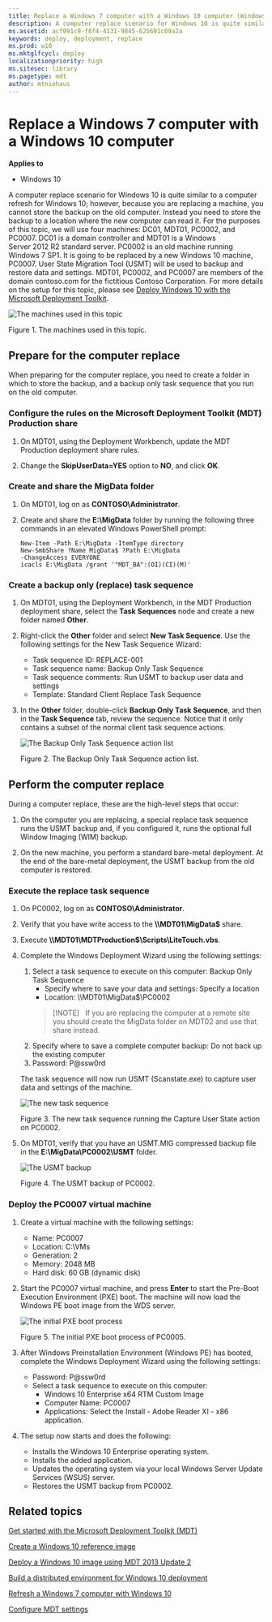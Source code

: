 ```yaml
---
title: Replace a Windows 7 computer with a Windows 10 computer (Windows 10)
description: A computer replace scenario for Windows 10 is quite similar to a computer refresh for Windows 10; however, because you are replacing a machine, you cannot store the backup on the old computer.
ms.assetid: acf091c9-f8f4-4131-9845-625691c09a2a
keywords: deploy, deployment, replace
ms.prod: w10
ms.mktglfcycl: deploy
localizationpriority: high
ms.sitesec: library
ms.pagetype: mdt
author: mtniehaus
---
```


# Replace a Windows 7 computer with a Windows 10 computer

**Applies to**
-   Windows 10

A computer replace scenario for Windows 10 is quite similar to a computer refresh for Windows 10; however, because you are replacing a machine, you cannot store the backup on the old computer. Instead you need to store the backup to a location where the new computer can read it.
For the purposes of this topic, we will use four machines: DC01, MDT01, PC0002, and PC0007. DC01 is a domain controller and MDT01 is a Windows Server 2012 R2 standard server. PC0002 is an old machine running Windows 7 SP1. It is going to be replaced by a new Windows 10 machine, PC0007. User State Migration Tool (USMT) will be used to backup and restore data and settings. MDT01, PC0002, and PC0007 are members of the domain contoso.com for the fictitious Contoso Corporation. For more details on the setup for this topic, please see [Deploy Windows 10 with the Microsoft Deployment Toolkit](deploy-windows-10-with-the-microsoft-deployment-toolkit.md#proof).

![The machines used in this topic](images/mdt-03-fig01.png "The machines used in this topic")

Figure 1. The machines used in this topic.

## <a href="" id="sec01"></a>Prepare for the computer replace

When preparing for the computer replace, you need to create a folder in which to store the backup, and a backup only task sequence that you run on the old computer.

### Configure the rules on the Microsoft Deployment Toolkit (MDT) Production share

1.  On MDT01, using the Deployment Workbench, update the MDT Production deployment share rules.

2.  Change the **SkipUserData=YES** option to **NO**, and click **OK**.

### Create and share the MigData folder

1.  On MDT01, log on as **CONTOSO\\Administrator**.

2.  Create and share the **E:\\MigData** folder by running the following three commands in an elevated Windows PowerShell prompt:
    ``` syntax
    New-Item -Path E:\MigData -ItemType directory
    New-SmbShare ?Name MigData$ ?Path E:\MigData 
    -ChangeAccess EVERYONE
    icacls E:\MigData /grant '"MDT_BA":(OI)(CI)(M)'
    ```
### Create a backup only (replace) task sequence

1.  On MDT01, using the Deployment Workbench, in the MDT Production deployment share, select the **Task Sequences** node and create a new folder named **Other**.

2.  Right-click the **Other** folder and select **New Task Sequence**. Use the following settings for the New Task Sequence Wizard:

    * Task sequence ID: REPLACE-001
    * Task sequence name: Backup Only Task Sequence
    * Task sequence comments: Run USMT to backup user data and settings
    * Template: Standard Client Replace Task Sequence

3.  In the **Other** folder, double-click **Backup Only Task Sequence**, and then in the **Task Sequence** tab, review the sequence. Notice that it only contains a subset of the normal client task sequence actions.

    ![The Backup Only Task Sequence action list](images/mdt-03-fig02.png "The Backup Only Task Sequence action list")

    Figure 2. The Backup Only Task Sequence action list.

## <a href="" id="sec02"></a>Perform the computer replace

During a computer replace, these are the high-level steps that occur:

1.  On the computer you are replacing, a special replace task sequence runs the USMT backup and, if you configured it, runs the optional full Window Imaging (WIM) backup.

2.  On the new machine, you perform a standard bare-metal deployment. At the end of the bare-metal deployment, the USMT backup from the old computer is restored.

### Execute the replace task sequence

1.  On PC0002, log on as **CONTOSO\\Administrator**.

2.  Verify that you have write access to the **\\\\MDT01\\MigData$** share.

3.  Execute **\\\\MDT01\\MDTProduction$\\Scripts\\LiteTouch.vbs**.

4.  Complete the Windows Deployment Wizard using the following settings:

    1.  Select a task sequence to execute on this computer: Backup Only Task Sequence
        * Specify where to save your data and settings: Specify a location
        * Location: \\\\MDT01\\MigData$\\PC0002
        >[!NOTE]  
        >If you are replacing the computer at a remote site you should create the MigData folder on MDT02 and use that share instead.
         
    2.  Specify where to save a complete computer backup: Do not back up the existing computer
    3.  Password: P@ssw0rd

    The task sequence will now run USMT (Scanstate.exe) to capture user data and settings of the machine.

    ![The new task sequence](images/mdt-03-fig03.png "The new task sequence")

    Figure 3. The new task sequence running the Capture User State action on PC0002.

5.  On MDT01, verify that you have an USMT.MIG compressed backup file in the **E:\\MigData\\PC0002\\USMT** folder.

    ![The USMT backup](images/mdt-03-fig04.png "The USMT backup")

    Figure 4. The USMT backup of PC0002.

### Deploy the PC0007 virtual machine

1.  Create a virtual machine with the following settings:

    * Name: PC0007
    * Location: C:\\VMs
    * Generation: 2
    * Memory: 2048 MB
    * Hard disk: 60 GB (dynamic disk)

2.  Start the PC0007 virtual machine, and press **Enter** to start the Pre-Boot Execution Environment (PXE) boot. The machine will now load the Windows PE boot image from the WDS server.

    ![The initial PXE boot process](images/mdt-03-fig05.png "The initial PXE boot process")

    Figure 5. The initial PXE boot process of PC0005.

3.  After Windows Preinstallation Environment (Windows PE) has booted, complete the Windows Deployment Wizard using the following settings:

    * Password: P@ssw0rd
    * Select a task sequence to execute on this computer:
        * Windows 10 Enterprise x64 RTM Custom Image
        * Computer Name: PC0007
        * Applications: Select the Install - Adobe Reader XI - x86 application.

4.  The setup now starts and does the following:

    * Installs the Windows 10 Enterprise operating system.
    * Installs the added application.
    * Updates the operating system via your local Windows Server Update Services (WSUS) server.
    * Restores the USMT backup from PC0002.

## Related topics

[Get started with the Microsoft Deployment Toolkit (MDT)](get-started-with-the-microsoft-deployment-toolkit.md)

[Create a Windows 10 reference image](create-a-windows-10-reference-image.md)

[Deploy a Windows 10 image using MDT 2013 Update 2](deploy-a-windows-10-image-using-mdt.md)

[Build a distributed environment for Windows 10 deployment](build-a-distributed-environment-for-windows-10-deployment.md)

[Refresh a Windows 7 computer with Windows 10](refresh-a-windows-7-computer-with-windows-10.md)

[Configure MDT settings](configure-mdt-2013-settings.md)
